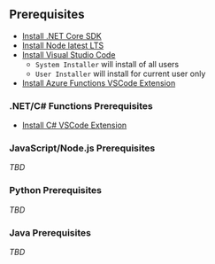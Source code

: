 ## Prerequisites

* [Install .NET Core SDK](https://dotnet.microsoft.com/download?WT.mc_id=azurefunctions-workshop-marouill)
* [Install Node latest LTS](https://nodejs.org/en/download/)
* [Install Visual Studio Code](https://code.visualstudio.com/?WT.mc_id=azurefunctions-workshop-marouill#alt-downloads)
  * `System Installer` will install of all users
  * `User Installer` will install for current user only
* [Install Azure Functions VSCode Extension](https://marketplace.visualstudio.com/items?itemName=ms-azuretools.vscode-azurefunctions&WT.mc_id=azurefunctions-workshop-marouill)

### .NET/C# Functions Prerequisites

* [Install C# VSCode Extension](https://marketplace.visualstudio.com/items?itemName=ms-vscode.csharp&WT.mc_id=azurefunctions-workshop-marouill)

### JavaScript/Node.js Prerequisites

*TBD*

### Python Prerequisites

*TBD*

### Java Prerequisites

*TBD*